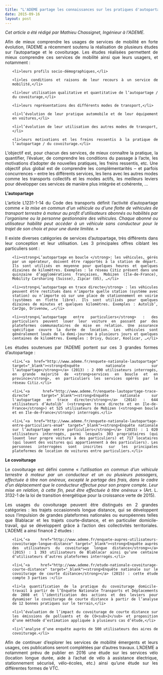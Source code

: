```yaml
---
title: "L'ADEME partage les connaissances sur les pratiques d'autopartage et de covoiturage"
date: 2015-09-16
layout: post
---
```


<p style="text-align: justify"><em>Cet article a été rédigé par Mathieu Chassignet, Ingénieur à l'ADEME.</em></p>
<p style="text-align: justify">Afin de mieux comprendre les usages de services de mobilité en forte évolution, l’ADEME a récemment soutenu la réalisation de plusieurs études sur l’autopartage et le covoiturage. Les études réalisées permettent de mieux comprendre ces services de mobilité ainsi que leurs usagers, et notamment :</p>

<ul style="text-align: justify">
	<li>leurs profils socio-démographiques,</li>
	<li>les conditions et raisons de leur recours à un service de mobilité,</li>
	<li>leur utilisation qualitative et quantitative de l’autopartage / du covoiturage,</li>
	<li>leurs représentations des différents modes de transport,</li>
	<li>l’évolution de leur pratique automobile et de leur équipement en voitures,</li>
	<li>l’évolution de leur utilisation des autres modes de transport,</li>
	<li>leurs motivations et les freins ressentis à la pratique de l’autopartage / du covoiturage.</li>
</ul>
<p style="text-align: justify">L’objectif est, pour chacun des services, de mieux connaître la pratique, la quantifier, l’évaluer, de comprendre les conditions du passage à l’acte, les motivations d’adopter de nouvelles pratiques, les freins ressentis, etc. Une objectif plus global est de comprendre les complémentarités – et parfois concurrences – entre les différents services, les liens avec les autres modes comme les transports collectifs et les modes actifs, les meilleurs leviers pour développer ces services de manière plus intégrée et cohérente, …</p>
<p style="text-align: justify"><!--more--></p>
<p style="text-align: justify"><strong>L’autopartage </strong></p>
<p style="text-align: justify">L’article L1231-1-14 du Code des transports définit l’activité d’autopartage comme <em>« la mise en commun d'un véhicule ou d'une flotte de véhicules de transport terrestre à moteur au profit d'utilisateurs abonnés ou habilités par l'organisme ou la personne gestionnaire des véhicules. Chaque abonné ou utilisateur habilité peut accéder à un véhicule sans conducteur pour le trajet de son choix et pour une durée limitée.</em> »</p>
<p style="text-align: justify">Il existe diverses catégories de services d’autopartage, très différents dans leur conception et leur utilisation. Les 3 principales offres ciblant les particuliers sont :</p>

<ul style="text-align: justify">
	<li><strong>L’autopartage en boucle </strong>: les véhicules, gérés par un opérateur, doivent être rapportés à la station de départ. Ils sont utilisés en moyenne pour quelques heures et quelques dizaines de kilomètres. Exemples : le réseau Citiz présent dans une quinzaine d’agglomérations françaises, Mobizen (Ile-de-France), Mobility Carsharing (Suisse), Zipcar (US), …</li>
	<li><strong>L’autopartage en trace directe</strong> : les véhicules peuvent être restitués dans n’importe quelle station (système avec station) ou n’importe où sur une place de stationnement en voirie (systèmes en flotte libre). Ils sont utilisés pour quelques dizaines de minutes et quelques kilomètres. Exemples : Autolib’, Car2go, Drivenow, …</li>
	<li><strong>L’autopartage entre particuliers</strong> : des particuliers peuvent louer leur voiture en passant par des plateformes communautaires de mise en relation. Une assurance spécifique couvre la durée de location. Les véhicules sont généralement loués de la demi-journée à plusieurs jours et quelques centaines de kilomètres. Exemples : Drivy, Ouicar, Koolicar, …</li>
</ul>
<p style="text-align: justify">Les études soutenues par l’ADEME portent sur ces 3 grandes formes d’autopartage :</p>

<ul style="text-align: justify">
	<li>L’<a href="http://www.ademe.fr/enquete-nationale-lautopartage" target="_blank"><strong>Enquête nationale sur l’autopartage</strong></a> (2013) : 2 090 utilisateurs interrogés, en grande majorité de <strong>services en boucle et en province</strong>, en particuliers les services opérés par le réseau Citiz.</li>
	<li>L’<a href="http://www.ademe.fr/enquete-lautopartage-trace-directe" target="_blank"><strong>Enquête nationale sur l'autopartage en trace directe</strong></a> (2014) : 644 utilisateurs d’Autolib’ (<strong>en trace directe et en Ile-de-France</strong>) et 525 utilisateurs de Mobizen (<strong>en boucle et en Ile-de-France</strong>) interrogés.</li>
	<li>L’<a href="http://www.ademe.fr/enquete-nationale-lautopartage-entre-particuliers-ena4" target="_blank"><strong>Enquête nationale sur l’autopartage entre particuliers</strong></a> (2015) : 1 020 utilisateurs interrogés, parmi lesquels 303 propriétaires (qui louent leur propre voiture à des particuliers) et 717 locataires (qui louent des voitures qui appartiennent à des particuliers). Les personnes interrogées sont inscrites sur les principales plateformes de location de voitures entre particuliers.</li>
</ul>
<p style="text-align: justify"><strong>Le covoiturage </strong></p>
<p style="text-align: justify">Le covoiturage est défini comme « <em>l’utilisation en commun d’un véhicule terrestre à moteur par un conducteur et un ou plusieurs passagers, effectuée à titre non onéreux, excepté le partage des frais, dans le cadre d’un déplacement que le conducteur effectue pour son propre compte. Leur mise en relation, à cette fin, peut être effectuée à titre onéreux</em> » (Art. L. 3132-1 de la loi de transition énergétique pour la croissance verte de 2015).</p>
<p style="text-align: justify">Les usages du covoiturage peuvent être distingués en 2 grandes catégories : les trajets occasionnels longue distance, qui se développent sous l’impulsion de grandes plateformes nationales ou européennes telles que Blablacar et les trajets courte-distance, et en particulier domicile-travail, qui se développent grâce à l’action des collectivités territoriales. L’ADEME a ainsi financé 2 études :</p>

<ul style="text-align: justify">
	<li>L’<a href="http://www.ademe.fr/enquete-aupres-utilisateurs-covoiturage-longue-distance" target="_blank"><strong>Enquête auprès des utilisateurs du covoiturage longue distance</strong></a> (2015) : 1 393 utilisateurs de Blablacar ainsi qu’une centaine d’utilisateurs d’autres plateformes interrogés.</li>
	<li>L’<a href="http://www.ademe.fr/etude-nationale-covoiturage-courte-distance" target="_blank"><strong>Enquête nationale sur le covoiturage de courte distance</strong></a> (2015) : cette étude compte 3 parties :</li>
</ul>
<ul style="text-align: justify">
	<li>la quantification de la pratique du covoiturage domicile-travail à partir de l’Enquête Nationale Transports et Déplacements de 2008 et l’identification des actions et des leviers pour dynamiser le covoiturage de courte distance à partir de l’analyse de 12 bonnes pratiques sur le terrain,</li>
	<li>l’évaluation de l’impact du covoiturage de courte distance sur les émissions de polluants et de CO<sub>2</sub> et proposition d’une méthode d’estimation appliquée à plusieurs cas d’étude,</li>
	<li>l’analyse d’une enquête auprès de 500 utilisateurs des aires de covoiturage.</li>
</ul>
<p style="text-align: justify">Afin de continuer d’explorer les services de mobilité émergents et leurs usages, ces publications seront complétées par d’autres travaux. L’ADEME a notamment prévu de publier en 2016 une étude sur les services vélo (location longue durée, aide à l’achat de vélo à assistance électrique, stationnement sécurisé, vélo-écoles, etc.) ainsi qu’une étude sur les différentes formes de VTC.</p>